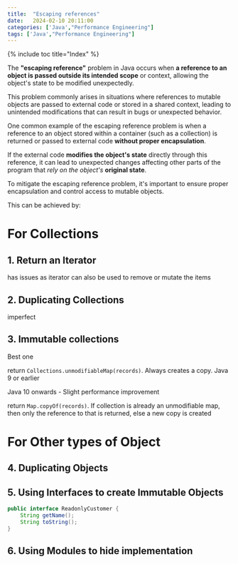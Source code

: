 ```yaml
---
title:  "Escaping references"
date:   2024-02-10 20:11:00
categories: ['Java',"Performance Engineering"]
tags: ['Java',"Performance Engineering"]
---
```


{% include toc title="Index" %}

The **"escaping reference"** problem in Java occurs when **a reference to an object is passed outside its intended scope**
or context, allowing the object's state to be modified unexpectedly. 

This problem commonly arises in situations where references to mutable objects are passed to external code or 
stored in a shared context, leading to unintended modifications that can result in bugs or unexpected behavior.

One common example of the escaping reference problem is when a reference to an object stored within 
a container (such as a collection) is returned or passed to external code **without proper encapsulation**. 

If the external code **modifies the object's state** directly through this reference, 
it can lead to unexpected changes affecting other parts of the program that _rely on the object's_ **original state**.

To mitigate the escaping reference problem, it's important to ensure proper encapsulation and control access to mutable objects. 

This can be achieved by:

# For Collections
## 1. Return an Iterator
has issues as iterator can also be used to remove or mutate the items



## 2. Duplicating Collections
imperfect

## 3. Immutable collections
Best one

return `Collections.unmodifiableMap(records)`. Always creates a copy. Java 9 or earlier

Java 10 onwards - Slight performance improvement

return `Map.copyOf(records)`. If collection is already an unmodifiable map, then only the reference to that is returned, else a new copy is created

# For Other types of Object 

## 4. Duplicating Objects

## 5. Using Interfaces to create Immutable Objects

```java
public interface ReadonlyCustomer {
	String getName();
	String toString();
}
```

## 6. Using Modules to hide implementation